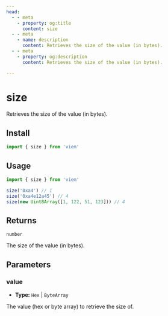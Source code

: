 ```yaml
---
head:
  - - meta
    - property: og:title
      content: size
  - - meta
    - name: description
      content: Retrieves the size of the value (in bytes).
  - - meta
    - property: og:description
      content: Retrieves the size of the value (in bytes).

---
```


# size

Retrieves the size of the value (in bytes).

## Install

```ts
import { size } from 'viem'
```

## Usage

```ts
import { size } from 'viem'

size('0xa4') // 1
size('0xa4e12a45') // 4
size(new Uint8Array([1, 122, 51, 123])) // 4
```

## Returns

`number`

The size of the value (in bytes).

## Parameters

### value

- **Type:** `Hex` | `ByteArray`

The value (hex or byte array) to retrieve the size of.



